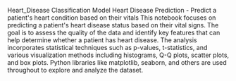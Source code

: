 Heart_Disease
Classification Model Heart Disease Prediction - Predict a patient's heart condition based on their vitals
This notebook focuses on predicting a patient's heart disease status based on their vital signs. The goal is to assess the quality of the data and identify key features that can help determine whether a patient has heart disease. The analysis incorporates statistical techniques such as p-values, t-statistics, and various visualization methods including histograms, Q-Q plots, scatter plots, and box plots. Python libraries like matplotlib, seaborn, and others are used throughout to explore and analyze the dataset.
